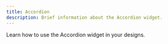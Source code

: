 ```yaml
---
title: Accordion
description: Brief information about the Accordion widget.
---
```


Learn how to use the Accordion widget in your designs.
